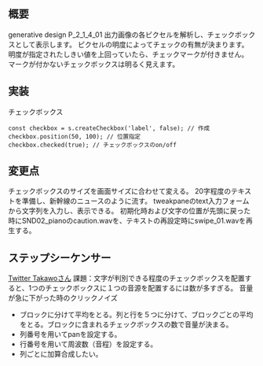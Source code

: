 ## 概要
generative design P_2_1_4_01
出力画像の各ピクセルを解析し、チェックボックスとして表示します。
ピクセルの明度によってチェックの有無が決まります。
明度が指定されたしきい値を上回っていたら、チェックマークが付きません。
マークが付かないチェックボックスは明るく見えます。

## 実装
チェックボックス
```
const checkbox = s.createCheckbox('label', false); // 作成
checkbox.position(50, 100); // 位置指定
checkbox.checked(true); // チェックボックスのon/off
```

## 変更点
チェックボックスのサイズを画面サイズに合わせて変える。
20字程度のテキストを準備し、新幹線のニュースのように流す。
tweakpaneのtext入力フォームから文字列を入力し、表示できる。
初期化時および文字の位置が先頭に戻った時にSND02_pianoのcaution.wavを、テキストの再設定時にswipe_01.wavを再生する。

## ステップシーケンサー
[Twitter Takawoさん](https://twitter.com/takawo/status/1529296110119817216?s=20&t=-Nz1s-CqNB0Gx9G101MgCQ)
課題：文字が判別できる程度のチェックボックスを配置すると、1つのチェックボックスに１つの音源を配置するには数が多すぎる。
音量が急に下がった時のクリックノイズ
- ブロックに分けて平均をとる。列と行を５つに分けて、ブロックごとの平均をとる。ブロックに含まれるチェックボックスの数で音量が決まる。
- 列番号を用いてpanを設定する。
- 行番号を用いて周波数（音程）を設定する。
- 列ごとに加算合成したい。
